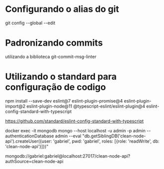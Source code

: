 <h1>Configurando o alias do git</h1>
<p>git config --global --edit</p>

<h1> Padronizando commits </h1>
<p> utilizando a biblioteca git-commit-msg-linter </p>

<h1>Utilizando o standard para configuração de codigo</h1>

<p> npm install --save-dev eslint@7 eslint-plugin-promise@4 eslint-plugin-import@2 eslint-plugin-node@11 @typescript-eslint/eslint-plugin@4 eslint-config-standard-with-typescript
</p>

<a href="https://github.com/standard/eslint-config-standard-with-typescript"> https://github.com/standard/eslint-config-standard-with-typescript<a>

docker exec -it mongodb mongo --host localhost -u admin -p admin --authenticationDatabase admin --eval "db.getSiblingDB('clean-node-api').createUser({user: 'gabriel', pwd: 'gabriel', roles: [{role: 'readWrite', db: 'clean-node-api'}]})"

mongodb://gabriel:gabriel@localhost:27017/clean-node-api?authSource=clean-node-api
